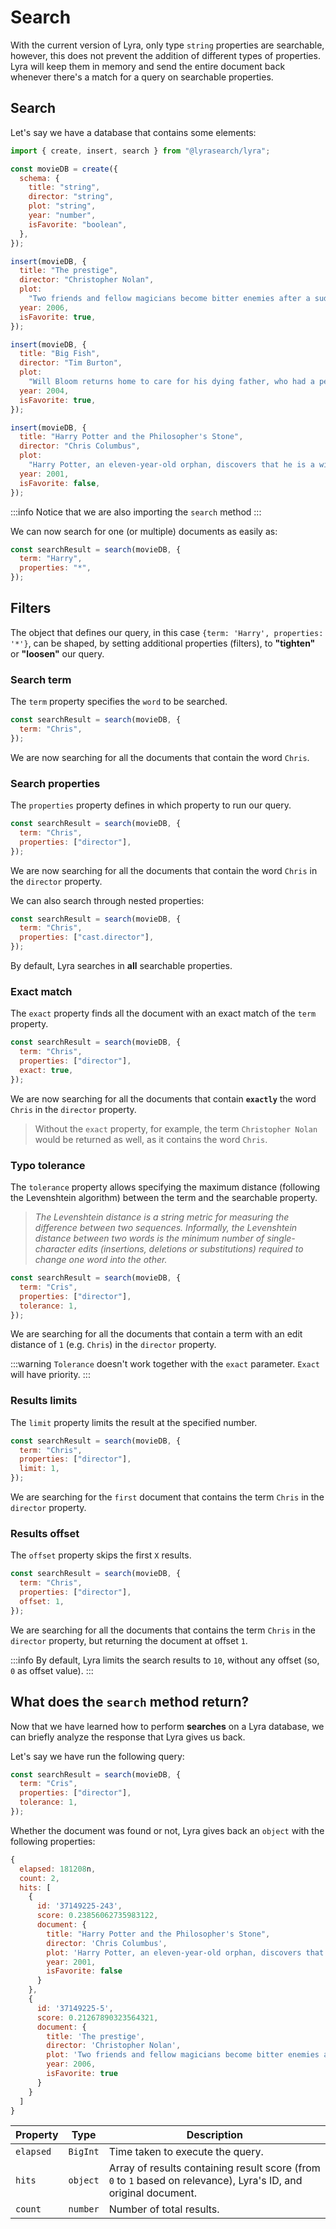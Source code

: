 # Search

With the current version of Lyra, only type `string` properties are searchable,
however, this does not prevent the addition of different types of properties.
Lyra will keep them in memory and send the entire document back whenever there's
a match for a query on searchable properties.

## Search

Let's say we have a database that contains some elements:

```javascript
import { create, insert, search } from "@lyrasearch/lyra";

const movieDB = create({
  schema: {
    title: "string",
    director: "string",
    plot: "string",
    year: "number",
    isFavorite: "boolean",
  },
});

insert(movieDB, {
  title: "The prestige",
  director: "Christopher Nolan",
  plot:
    "Two friends and fellow magicians become bitter enemies after a sudden tragedy. As they devote themselves to this rivalry, they make sacrifices that bring them fame but with terrible consequences.",
  year: 2006,
  isFavorite: true,
});

insert(movieDB, {
  title: "Big Fish",
  director: "Tim Burton",
  plot:
    "Will Bloom returns home to care for his dying father, who had a penchant for telling unbelievable stories. After he passes away, Will tries to find out if his tales were really true.",
  year: 2004,
  isFavorite: true,
});

insert(movieDB, {
  title: "Harry Potter and the Philosopher's Stone",
  director: "Chris Columbus",
  plot:
    "Harry Potter, an eleven-year-old orphan, discovers that he is a wizard and is invited to study at Hogwarts. Even as he escapes a dreary life and enters a world of magic, he finds trouble awaiting him.",
  year: 2001,
  isFavorite: false,
});
```

:::info Notice that we are also importing the `search` method :::

We can now search for one (or multiple) documents as easily as:

```javascript
const searchResult = search(movieDB, {
  term: "Harry",
  properties: "*",
});
```

## Filters

The object that defines our query, in this case
`{term: 'Harry', properties: '*'}`, can be shaped, by setting additional
properties (filters), to **"tighten"** or **"loosen"** our query.

### Search term

The `term` property specifies the `word` to be searched.

```javascript
const searchResult = search(movieDB, {
  term: "Chris",
});
```

We are now searching for all the documents that contain the word `Chris`.

### Search properties

The `properties` property defines in which property to run our query.

```javascript
const searchResult = search(movieDB, {
  term: "Chris",
  properties: ["director"],
});
```

We are now searching for all the documents that contain the word `Chris` in the
`director` property.

We can also search through nested properties:

```javascript
const searchResult = search(movieDB, {
  term: "Chris",
  properties: ["cast.director"],
});
```

By default, Lyra searches in **all** searchable properties.

### Exact match

The `exact` property finds all the document with an exact match of the `term`
property.

```javascript
const searchResult = search(movieDB, {
  term: "Chris",
  properties: ["director"],
  exact: true,
});
```

We are now searching for all the documents that contain **`exactly`** the word
`Chris` in the `director` property.

> Without the `exact` property, for example, the term `Christopher Nolan` would
> be returned as well, as it contains the word `Chris`.

### Typo tolerance

The `tolerance` property allows specifying the maximum distance (following the
Levenshtein algorithm) between the term and the searchable property.

> _The Levenshtein distance is a string metric for measuring the difference
> between two sequences. Informally, the Levenshtein distance between two words
> is the minimum number of single-character edits (insertions, deletions or
> substitutions) required to change one word into the other._

```javascript
const searchResult = search(movieDB, {
  term: "Cris",
  properties: ["director"],
  tolerance: 1,
});
```

We are searching for all the documents that contain a term with an edit distance
of `1` (e.g. `Chris`) in the `director` property.

:::warning `Tolerance` doesn't work together with the `exact` parameter. `Exact`
will have priority. :::

### Results limits

The `limit` property limits the result at the specified number.

```javascript
const searchResult = search(movieDB, {
  term: "Chris",
  properties: ["director"],
  limit: 1,
});
```

We are searching for the `first` document that contains the term `Chris` in the
`director` property.

### Results offset

The `offset` property skips the first `X` results.

```javascript
const searchResult = search(movieDB, {
  term: "Chris",
  properties: ["director"],
  offset: 1,
});
```

We are searching for all the documents that contains the term `Chris` in the
`director` property, but returning the document at offset `1`.

:::info By default, Lyra limits the search results to `10`, without any offset
(so, `0` as offset value). :::

## What does the `search` method return?[​](https://docs.lyrasearch.io/usage/search-data#what-does-the-search-method-return) <a href="#what-does-the-search-method-return" id="what-does-the-search-method-return"></a>

Now that we have learned how to perform **searches** on a Lyra database, we can
briefly analyze the response that Lyra gives us back.

Let's say we have run the following query:

```javascript
const searchResult = search(movieDB, {
  term: "Cris",
  properties: ["director"],
  tolerance: 1,
});
```

Whether the document was found or not, Lyra gives back an `object` with the
following properties:

```javascript
{
  elapsed: 181208n,
  count: 2,
  hits: [
    {
      id: '37149225-243',
      score: 0.23856062735983122,
      document: {
        title: "Harry Potter and the Philosopher's Stone",
        director: 'Chris Columbus',
        plot: 'Harry Potter, an eleven-year-old orphan, discovers that he is a wizard and is invited to study at Hogwarts. Even as he escapes a dreary life and enters a world of magic, he finds trouble awaiting him.',
        year: 2001,
        isFavorite: false
      }
    },
    {
      id: '37149225-5',
      score: 0.21267890323564321,
      document: {
        title: 'The prestige',
        director: 'Christopher Nolan',
        plot: 'Two friends and fellow magicians become bitter enemies after a sudden tragedy. As they devote themselves to this rivalry, they make sacrifices that bring them fame but with terrible consequences.',
        year: 2006,
        isFavorite: true
      }
    }
  ]
}
```

| Property  | Type     | Description                                                                                                      |
| --------- | -------- | ---------------------------------------------------------------------------------------------------------------- |
| `elapsed` | `BigInt` | Time taken to execute the query.                                                                                 |
| `hits`    | `object` | Array of results containing result score (from `0` to `1` based on relevance), Lyra's ID, and original document. |
| `count`   | `number` | Number of total results.                                                                                         |
